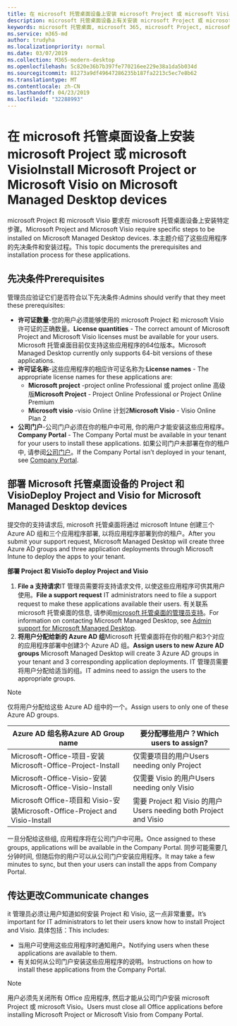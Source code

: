 ```yaml
---
title: 在 microsoft 托管桌面设备上安装 microsoft Project 或 microsoft Visio
description: microsoft 托管桌面设备上有关安装 microsoft Project 或 microsoft Visio 的信息
keywords: microsoft 托管桌面, microsoft 365, microsoft Project, microsoft Visio
ms.service: m365-md
author: trudyha
ms.localizationpriority: normal
ms.date: 03/07/2019
ms.collection: M365-modern-desktop
ms.openlocfilehash: 5c820e36b7b397fe770216ee229e38a1da5b034d
ms.sourcegitcommit: 81273a9df49647286235b187fa2213c5ec7e8b62
ms.translationtype: MT
ms.contentlocale: zh-CN
ms.lasthandoff: 04/23/2019
ms.locfileid: "32288993"
---
```

# <a name="install-microsoft-project-or-microsoft-visio-on-microsoft-managed-desktop-devices"></a><span data-ttu-id="a5ab4-104">在 microsoft 托管桌面设备上安装 microsoft Project 或 microsoft Visio</span><span class="sxs-lookup"><span data-stu-id="a5ab4-104">Install Microsoft Project or Microsoft Visio on Microsoft Managed Desktop devices</span></span>

<span data-ttu-id="a5ab4-105">microsoft Project 和 microsoft Visio 要求在 microsoft 托管桌面设备上安装特定步骤。</span><span class="sxs-lookup"><span data-stu-id="a5ab4-105">Microsoft Project and Microsoft Visio require specific steps to be installed on Microsoft Managed Desktop devices.</span></span> <span data-ttu-id="a5ab4-106">本主题介绍了这些应用程序的先决条件和安装过程。</span><span class="sxs-lookup"><span data-stu-id="a5ab4-106">This topic documents the prerequisites and installation process for these applications.</span></span>

## <a name="prerequisites"></a><span data-ttu-id="a5ab4-107">先决条件</span><span class="sxs-lookup"><span data-stu-id="a5ab4-107">Prerequisites</span></span>

<span data-ttu-id="a5ab4-108">管理员应验证它们是否符合以下先决条件:</span><span class="sxs-lookup"><span data-stu-id="a5ab4-108">Admins should verify that they meet these prerequisites:</span></span>
- <span data-ttu-id="a5ab4-109">**许可证数量**-您的用户必须能够使用的 microsoft Project 和 microsoft Visio 许可证的正确数量。</span><span class="sxs-lookup"><span data-stu-id="a5ab4-109">**License quantities** - The correct amount of Microsoft Project and Microsoft Visio licenses must be available for your users.</span></span> <span data-ttu-id="a5ab4-110">Microsoft 托管桌面目前仅支持这些应用程序的64位版本。</span><span class="sxs-lookup"><span data-stu-id="a5ab4-110">Microsoft Managed Desktop currently only supports 64-bit versions of these applications.</span></span> 
- <span data-ttu-id="a5ab4-111">**许可证名称**-这些应用程序的相应许可证名称为:</span><span class="sxs-lookup"><span data-stu-id="a5ab4-111">**License names** - The appropriate license names for these applications are:</span></span>
    - <span data-ttu-id="a5ab4-112">**Microsoft project** -project online Professional 或 project online 高级版</span><span class="sxs-lookup"><span data-stu-id="a5ab4-112">**Microsoft Project** - Project Online Professional or Project Online Premium</span></span>
    - <span data-ttu-id="a5ab4-113">**Microsoft visio** -visio Online 计划2</span><span class="sxs-lookup"><span data-stu-id="a5ab4-113">**Microsoft Visio** - Visio Online Plan 2</span></span>
- <span data-ttu-id="a5ab4-114">**公司门户**-公司门户必须在你的租户中可用, 你的用户才能安装这些应用程序。</span><span class="sxs-lookup"><span data-stu-id="a5ab4-114">**Company Portal** -  The Company Portal must be available in your tenant for your users to install these applications.</span></span> <span data-ttu-id="a5ab4-115">如果公司门户未部署在你的租户中, 请参阅[公司门户](company-portal.md)。</span><span class="sxs-lookup"><span data-stu-id="a5ab4-115">If the Company Portal isn’t deployed in your tenant, see [Company Portal](company-portal.md).</span></span>

## <a name="deploy-project-and-visio-for-microsoft-managed-desktop-devices"></a><span data-ttu-id="a5ab4-116">部署 Microsoft 托管桌面设备的 Project 和 Visio</span><span class="sxs-lookup"><span data-stu-id="a5ab4-116">Deploy Project and Visio for Microsoft Managed Desktop devices</span></span>
<span data-ttu-id="a5ab4-117">提交你的支持请求后, microsoft 托管桌面将通过 microsoft Intune 创建三个 Azure AD 组和三个应用程序部署, 以将应用程序部署到你的租户。</span><span class="sxs-lookup"><span data-stu-id="a5ab4-117">After you submit your support request, Microsoft Managed Desktop will create three Azure AD groups and three application deployments through Microsoft Intune to deploy the apps to your tenant.</span></span>  

<span data-ttu-id="a5ab4-118">**部署 Project 和 Visio**</span><span class="sxs-lookup"><span data-stu-id="a5ab4-118">**To deploy Project and Visio**</span></span>
1. <span data-ttu-id="a5ab4-119">**File a 支持请求**IT 管理员需要将支持请求文件, 以使这些应用程序可供其用户使用。</span><span class="sxs-lookup"><span data-stu-id="a5ab4-119">**File a support request** IT administrators need to file a support request to make these applications available their users.</span></span> <span data-ttu-id="a5ab4-120">有关联系 microsoft 托管桌面的信息, 请参阅[microsoft 托管桌面的管理员支持](../working-with-managed-desktop/admin-support.md)。</span><span class="sxs-lookup"><span data-stu-id="a5ab4-120">For information on contacting Microsoft Managed Desktop, see [Admin support for Microsoft Managed Desktop](../working-with-managed-desktop/admin-support.md).</span></span>
2. <span data-ttu-id="a5ab4-121">**将用户分配给新的 Azure AD 组**Microsoft 托管桌面将在你的租户和3个对应的应用程序部署中创建3个 Azure AD 组。</span><span class="sxs-lookup"><span data-stu-id="a5ab4-121">**Assign users to new Azure AD groups** Microsoft Managed Desktop will create 3 Azure AD groups in your tenant and 3 corresponding application deployments.</span></span> <span data-ttu-id="a5ab4-122">IT 管理员需要将用户分配给适当的组。</span><span class="sxs-lookup"><span data-stu-id="a5ab4-122">IT admins need to assign the users to the appropriate groups.</span></span>

>[!NOTE]
><span data-ttu-id="a5ab4-123">仅将用户分配给这些 Azure AD 组中的一个。</span><span class="sxs-lookup"><span data-stu-id="a5ab4-123">Assign users to only one of these Azure AD groups.</span></span> 

<span data-ttu-id="a5ab4-124">Azure AD 组名称</span><span class="sxs-lookup"><span data-stu-id="a5ab4-124">Azure AD Group name</span></span> | <span data-ttu-id="a5ab4-125">要分配哪些用户？</span><span class="sxs-lookup"><span data-stu-id="a5ab4-125">Which users to assign?</span></span>   
 --- | ---
<span data-ttu-id="a5ab4-126">Microsoft-Office-项目-安装</span><span class="sxs-lookup"><span data-stu-id="a5ab4-126">Microsoft-Office-Project-Install</span></span> | <span data-ttu-id="a5ab4-127">仅需要项目的用户</span><span class="sxs-lookup"><span data-stu-id="a5ab4-127">Users needing only Project</span></span>
<span data-ttu-id="a5ab4-128">Microsoft-Office-Visio-安装</span><span class="sxs-lookup"><span data-stu-id="a5ab4-128">Microsoft-Office-Visio-Install</span></span> | <span data-ttu-id="a5ab4-129">仅需要 Visio 的用户</span><span class="sxs-lookup"><span data-stu-id="a5ab4-129">Users needing only Visio</span></span>
<span data-ttu-id="a5ab4-130">Microsoft Office-项目和 Visio-安装</span><span class="sxs-lookup"><span data-stu-id="a5ab4-130">Microsoft-Office-Project and Visio-Install</span></span> | <span data-ttu-id="a5ab4-131">需要 Project 和 Visio 的用户</span><span class="sxs-lookup"><span data-stu-id="a5ab4-131">Users needing both Project and Visio</span></span>

<span data-ttu-id="a5ab4-132">一旦分配给这些组, 应用程序将在公司门户中可用。</span><span class="sxs-lookup"><span data-stu-id="a5ab4-132">Once assigned to these groups, applications will be available in the Company Portal.</span></span> <span data-ttu-id="a5ab4-133">同步可能需要几分钟时间, 但随后你的用户可以从公司门户安装应用程序。</span><span class="sxs-lookup"><span data-stu-id="a5ab4-133">It may take a few minutes to sync, but then your users can install the apps from Company Portal.</span></span> 

## <a name="communicate-changes"></a><span data-ttu-id="a5ab4-134">传达更改</span><span class="sxs-lookup"><span data-stu-id="a5ab4-134">Communicate changes</span></span>
<span data-ttu-id="a5ab4-135">it 管理员必须让用户知道如何安装 Project 和 Visio, 这一点非常重要。</span><span class="sxs-lookup"><span data-stu-id="a5ab4-135">It’s important for IT administrators to let their users know how to install Project and Visio.</span></span> <span data-ttu-id="a5ab4-136">具体包括：</span><span class="sxs-lookup"><span data-stu-id="a5ab4-136">This includes:</span></span> 
- <span data-ttu-id="a5ab4-137">当用户可使用这些应用程序时通知用户。</span><span class="sxs-lookup"><span data-stu-id="a5ab4-137">Notifying users when these applications are available to them.</span></span> 
- <span data-ttu-id="a5ab4-138">有关如何从公司门户安装这些应用程序的说明。</span><span class="sxs-lookup"><span data-stu-id="a5ab4-138">Instructions on how to install these applications from the Company Portal.</span></span>

>[!NOTE]
><span data-ttu-id="a5ab4-139">用户必须先关闭所有 Office 应用程序, 然后才能从公司门户安装 microsoft Project 或 microsoft Visio。</span><span class="sxs-lookup"><span data-stu-id="a5ab4-139">Users must close all Office applications before installing Microsoft Project or Microsoft Visio from Company Portal.</span></span> 
